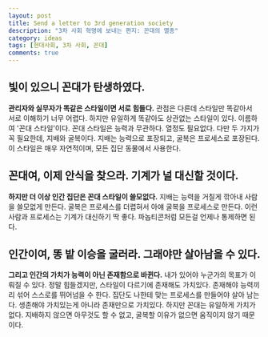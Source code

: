 ```yaml
---
layout: post
title: Send a letter to 3rd generation society
description: "3차 사회 혁명에 보내는 편지: 꼰대의 멸종"
category: ideas
tags: [현대사회, 3차 사회, 꼰대]
comments: true
---
```


## 빛이 있으니 꼰대가 탄생하였다.

**관리자와 실무자가 똑같은 스타일이면 서로 힘들다.**
관점은 다른데 스타일만 똑같아서 서로 이해하기 너무 어렵다.
하지만 유일하게 똑같아도 상관없는 스타일이 있다.
이름하여 '꼰대 스타일'이다.
꼰대 스타일은 능력과 무관하다. 열정도 필요없다.
다만 두 가지가 꼭 필요한데, 지배와 굴복이다.
지배는 능력으로 포장되고, 굴복은 프로세스로 포장된다.
이 스타일은 매우 자연적이며, 모든 집단 동물에서 사용한다.

## 꼰대여, 이제 안식을 찾으라. 기계가 널 대신할 것이다.

**하지만 더 이상 인간 집단은 꼰대 스타일이 쓸모없다.**
지배는 능력을 거칠게 깎아내 사람을 쓸모없게 만든다.
굴복은 프로세스를 더렵혀서 아얘 굴복을 프로세스로 만든다.
이런 사람과 프로세스는 기계가 대신하기 딱 좋다.
파놉티콘처럼 모든걸 언제나 통제하면 된다.

## 인간이여, 똥 밭 이승을 굴러라. 그래야만 살아남을 수 있다.

**그리고 인간의 가치가 능력이 아닌 존재함으로 바뀐다.**
내가 있어야 누군가의 목표가 이뤄질 수 있다.
정말 힘들겠지만, 스타일이 다르기에 존재해도 가치있다.
존재해야 능력끼리 섞어 스스로를 뛰어넘을 수 한다.
집단도 나한테 맞는 프로세스를 만들어야 살아 남는다.
생존해야 가치있는게 아니라 존재만으로 가치있다.
하지만 꼰대는 유일하게 가치가 없다.
지배하지 않으면 아무것도 할 수 없고,
굴복할 이유가 없으면 움직이지 않기 때문이다.
